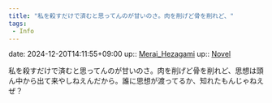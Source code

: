 ```yaml
---
title: "私を殺すだけで済むと思ってんのが甘いのさ。肉を削げど骨を削れど、"
tags:
 - Info
---
```


date: 2024-12-20T14:11:55+09:00
up:: [Merai_Hezagami](../Bar/Novel/Nacaria/Merai_Hezagami.md)
up:: [Novel](../Bar/Novel/Topics/Novel.md)

私を殺すだけで済むと思ってんのが甘いのさ。肉を削げど骨を削れど、思想は頭ん中から出て来やしねえんだから。誰に思想が渡ってるか、知れたもんじゃねえぜ？
